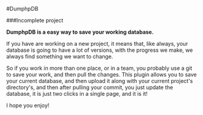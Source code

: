 #DumphpDB

###Incomplete project

**DumphpDB is a easy way to save your working database.**

If you have are working on a new project, it means that, like always, your database is going to have a lot of versions, with the progress we make, we always find something we want to change. 

So if you work in more than one place, or in a team, you probably use a git to save your work, and then pull the changes. 
This plugin allows you to save your current database, and then upload it along with your current project's directory's, and then after pulling your commit, you just update the database, it is just two clicks in a single page, and it is it!

I hope you enjoy!

